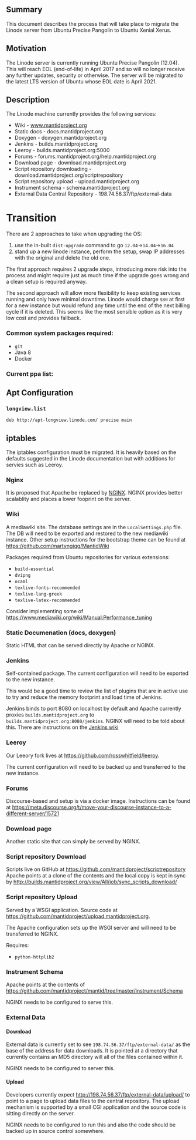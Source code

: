 Summary
-------

This document describes the process that will take place to migrate the Linode server from Ubuntu Precise Pangolin to Ubuntu Xenial Xerus.

Motivation
----------

The Linode server is currently running Ubuntu Precise Pangolin (12.04). This will reach EOL (end-of-life) in April 2017 and so will no longer
receive any further updates, security or otherwise. The server will be migrated to the latest LTS version of Ubuntu whose EOL date is April 2021.

Description
-----------

The Linode machine currently provides the following services:

* Wiki - www.mantidproject.org
* Static docs - docs.mantidproject.org
* Doxygen - doxygen.mantidproject.org
* Jenkins - builds.mantidproject.org
* Leeroy - builds.mantidproject.org:5000
* Forums - forums.mantidproject.org/help.mantidproject.org
* Download page - download.mantidproject.org
* Script repository downloading - download.mantidproject.org/scriptrepository
* Script repository upload - upload.mantidproject.org
* Instrument schema - schema.mantidproject.org
* External Data Central Repository - 198.74.56.37/ftp/external-data

Transition
==========

There are 2 approaches to take when upgrading the OS:

1. use the in-built `dist-upgrade` command to go `12.04`->`14.04`->`16.04`
2. stand up a new linode instance, perform the setup, swap IP addresses with the original and delete the old one.

The first approach requires 2 upgrade steps, introducing more risk into the process and might require just as much time if the upgrade goes
wrong and a clean setup is required anyway.

The second approach will allow more flexibility to keep existing services running and only have minimal downtime. Linode would charge `$80` at first
for a new instance but would refund any time until the end of the next billing cycle if it is deleted. This seems like the most sensible option
as it is very low cost and provides fallback.

### Common system packages required:

* `git`
* Java 8
* Docker

### Current ppa list:

Apt Configuration
-----------------

### `longview.list`

```
deb http://apt-longview.linode.com/ precise main
```

iptables
--------

The iptables configuration must be migrated. It is heavily based on the defaults suggested in the Linode documentation but
with additions for servies such as Leeroy.


### Nginx

It is proposed that Apache be replaced by [NGINX](https://www.nginx.com/resources/wiki/). NGINX provides better scalablity and places a lower fooprint on the server.

### Wiki

A mediawiki site. The database settings are in the `LocalSettings.php` file. The DB will need to be exported and restored to the
new mediawiki instance. Other setup instructions for the bootstrap theme can be found at https://github.com/martyngigg/MantidWiki

Packages required from Ubuntu repositories for various extensions:

* `build-essential`
* `dvipng`
* `ocaml`
* `texlive-fonts-recommended`
* `texlive-lang-greek`
* `texlive-latex-recommended`

Consider implementing some of https://www.mediawiki.org/wiki/Manual:Performance_tuning

### Static Documenation (docs, doxygen)

Static HTML that can be served directly by Apache or NGINX.

### Jenkins

Self-contained package. The current configuration will need to be exported to the new instance.

This would be a good time to review the list of plugins that are in active use to try and reduce the memory
footprint and load time of Jenkins.

Jenkins binds to port 8080 on localhost by default and Apache currently proxies `builds.mantidproject.org` to `builds.mantidproject.org:8080/jenkins`. NGINX will need to be told about this. There are instructions on the [Jenkins wiki](https://wiki.jenkins-ci.org/display/JENKINS/Installing+Jenkins+on+Ubuntu)

### Leeroy

Our Leeory fork lives at https://github.com/rosswhitfield/leeroy.

The current configuration will need to be backed up and transferred to the new instance.

### Forums

Discourse-based and setup is via a docker image. Instructions can be found at https://meta.discourse.org/t/move-your-discourse-instance-to-a-different-server/15721

### Download page

Another static site that can simply be served by NGINX.

### Script repository Download

Scripts live on GitHub at https://github.com/mantidproject/scriptrepository Apache points at a clone of the contents and the local copy is kept in sync by
http://builds.mantidproject.org/view/All/job/sync_scripts_download/

### Script repository Upload

Served by a WSGI application. Source code at https://github.com/mantidproject/upload.mantidproject.org.

The Apache configuration sets up the WSGI server and will need to be transferred to NGINX.

Requires:

* `python-httplib2`

### Instrument Schema

Apache points at the contents of https://github.com/mantidproject/mantid/tree/master/instrument/Schema

NGINX needs to be configured to serve this.

###  External Data

#### Download

External data is currently set to see `198.74.56.37/ftp/external-data/` as the base of the address for data downloads. It is pointed
at a directory that currently contains an MD5 directory will all of the files contained within it.

NGINX needs to be configured to server this.

#### Upload

Developers currently expect http://198.74.56.37/ftp/external-data/upload/ to point to a page to upload data files to the central repository.
The upload mechanism is supported by a small CGI application and the source code is sitting directly on the server.

NGINX needs to be configured to run this and also the code should be backed up in source control somewhere.
